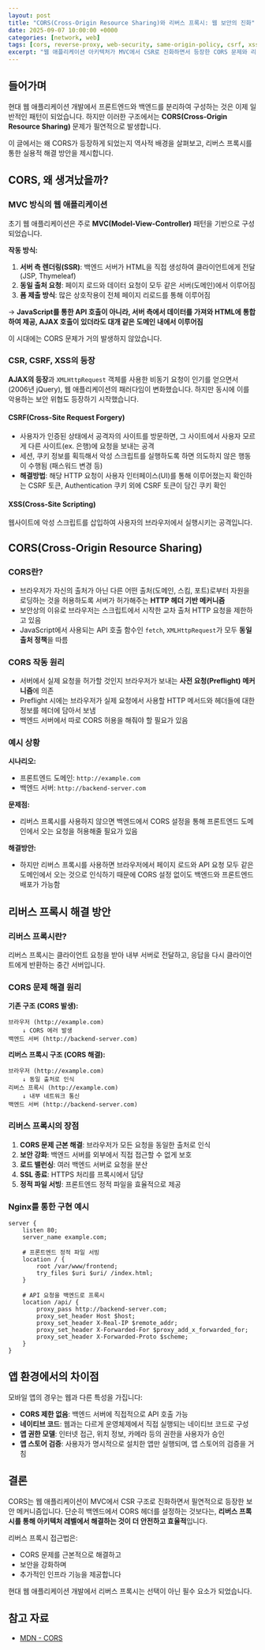 ```yaml
---
layout: post
title: "CORS(Cross-Origin Resource Sharing)와 리버스 프록시: 웹 보안의 진화"
date: 2025-09-07 10:00:00 +0000
categories: [network, web]
tags: [cors, reverse-proxy, web-security, same-origin-policy, csrf, xss]
excerpt: "웹 애플리케이션 아키텍처가 MVC에서 CSR로 진화하면서 등장한 CORS 문제와 리버스 프록시를 통한 해결 방안을 살펴봅니다."
---
```


## 들어가며

현대 웹 애플리케이션 개발에서 프론트엔드와 백엔드를 분리하여 구성하는 것은 이제 일반적인 패턴이 되었습니다. 하지만 이러한 구조에서는 **CORS(Cross-Origin Resource Sharing)** 문제가 필연적으로 발생합니다. 

이 글에서는 왜 CORS가 등장하게 되었는지 역사적 배경을 살펴보고, 리버스 프록시를 통한 실용적 해결 방안을 제시합니다.

## CORS, 왜 생겨났을까?

### MVC 방식의 웹 애플리케이션

초기 웹 애플리케이션은 주로 **MVC(Model-View-Controller)** 패턴을 기반으로 구성되었습니다.

**작동 방식:**
1. **서버 측 렌더링(SSR)**: 백엔드 서버가 HTML을 직접 생성하여 클라이언트에게 전달 (JSP, Thymeleaf)
2. **동일 출처 요청**: 페이지 로드와 데이터 요청이 모두 같은 서버(도메인)에서 이루어짐
3. **폼 제출 방식**: 많은 상호작용이 전체 페이지 리로드를 통해 이루어짐

→ **JavaScript를 통한 API 호출이 아니라, 서버 측에서 데이터를 가져와 HTML에 통합하여 제공, AJAX 호출이 있더라도 대개 같은 도메인 내에서 이루어짐**

이 시대에는 CORS 문제가 거의 발생하지 않았습니다.

### CSR, CSRF, XSS의 등장

**AJAX의 등장**과 `XMLHttpRequest` 객체를 사용한 비동기 요청이 인기를 얻으면서(2006년 jQuery), 웹 애플리케이션의 패러다임이 변화했습니다. 하지만 동시에 이를 악용하는 보안 위협도 등장하기 시작했습니다.

#### CSRF(Cross-Site Request Forgery)

- 사용자가 인증된 상태에서 공격자의 사이트를 방문하면, 그 사이트에서 사용자 모르게 다른 사이트(ex. 은행)에 요청을 보내는 공격
- 세션, 쿠키 정보를 획득해서 악성 스크립트를 실행하도록 하면 의도하지 않은 행동이 수행됨 (패스워드 변경 등)
- **해결방법**: 해당 HTTP 요청이 사용자 인터페이스(UI)를 통해 이루어졌는지 확인하는 CSRF 토큰, Authentication 쿠키 외에 CSRF 토큰이 담긴 쿠키 확인

#### XSS(Cross-Site Scripting)

웹사이트에 악성 스크립트를 삽입하여 사용자의 브라우저에서 실행시키는 공격입니다.

## CORS(Cross-Origin Resource Sharing)

### CORS란?

- 브라우저가 자신의 출처가 아닌 다른 어떤 출처(도메인, 스킴, 포트)로부터 자원을 로딩하는 것을 허용하도록 서버가 허가해주는 **HTTP 헤더 기반 메커니즘**
- 보안상의 이유로 브라우저는 스크립트에서 시작한 교차 출처 HTTP 요청을 제한하고 있음
- JavaScript에서 사용되는 API 호출 함수인 `fetch`, `XMLHttpRequest`가 모두 **동일 출처 정책**을 따름

### CORS 작동 원리

- 서버에서 실제 요청을 허가할 것인지 브라우저가 보내는 **사전 요청(Preflight) 메커니즘**에 의존
- Preflight 시에는 브라우저가 실제 요청에서 사용할 HTTP 메서드와 헤더들에 대한 정보를 헤더에 담아서 보냄
- 백엔드 서버에서 따로 CORS 허용을 해줘야 할 필요가 있음

### 예시 상황

**시나리오:**
- 프론트엔드 도메인: `http://example.com`
- 백엔드 서버: `http://backend-server.com`

**문제점:**
- 리버스 프록시를 사용하지 않으면 백엔드에서 CORS 설정을 통해 프론트엔드 도메인에서 오는 요청을 허용해줄 필요가 있음

**해결방안:**
- 하지만 리버스 프록시를 사용하면 브라우저에서 페이지 로드와 API 요청 모두 같은 도메인에서 오는 것으로 인식하기 때문에 CORS 설정 없이도 백엔드와 프론트엔드 배포가 가능함

## 리버스 프록시 해결 방안

### 리버스 프록시란?

리버스 프록시는 클라이언트 요청을 받아 내부 서버로 전달하고, 응답을 다시 클라이언트에게 반환하는 중간 서버입니다.

### CORS 문제 해결 원리

**기존 구조 (CORS 발생):**
```
브라우저 (http://example.com) 
    ↓ CORS 에러 발생
백엔드 서버 (http://backend-server.com)
```

**리버스 프록시 구조 (CORS 해결):**
```
브라우저 (http://example.com)
    ↓ 동일 출처로 인식
리버스 프록시 (http://example.com)
    ↓ 내부 네트워크 통신
백엔드 서버 (http://backend-server.com)
```

### 리버스 프록시의 장점

1. **CORS 문제 근본 해결**: 브라우저가 모든 요청을 동일한 출처로 인식
2. **보안 강화**: 백엔드 서버를 외부에서 직접 접근할 수 없게 보호
3. **로드 밸런싱**: 여러 백엔드 서버로 요청을 분산
4. **SSL 종료**: HTTPS 처리를 프록시에서 담당
5. **정적 파일 서빙**: 프론트엔드 정적 파일을 효율적으로 제공

### Nginx를 통한 구현 예시

```nginx
server {
    listen 80;
    server_name example.com;
    
    # 프론트엔드 정적 파일 서빙
    location / {
        root /var/www/frontend;
        try_files $uri $uri/ /index.html;
    }
    
    # API 요청을 백엔드로 프록시
    location /api/ {
        proxy_pass http://backend-server.com;
        proxy_set_header Host $host;
        proxy_set_header X-Real-IP $remote_addr;
        proxy_set_header X-Forwarded-For $proxy_add_x_forwarded_for;
        proxy_set_header X-Forwarded-Proto $scheme;
    }
}
```

## 앱 환경에서의 차이점

모바일 앱의 경우는 웹과 다른 특성을 가집니다:

- **CORS 제한 없음**: 백엔드 서버에 직접적으로 API 호출 가능
- **네이티브 코드**: 웹과는 다르게 운영체제에서 직접 실행되는 네이티브 코드로 구성
- **앱 권한 모델**: 인터넷 접근, 위치 정보, 카메라 등의 권한을 사용자가 승인
- **앱 스토어 검증**: 사용자가 명시적으로 설치한 앱만 실행되며, 앱 스토어의 검증을 거침

## 결론

CORS는 웹 애플리케이션이 MVC에서 CSR 구조로 진화하면서 필연적으로 등장한 보안 메커니즘입니다. 단순히 백엔드에서 CORS 헤더를 설정하는 것보다는, **리버스 프록시를 통해 아키텍처 레벨에서 해결하는 것이 더 안전하고 효율적**입니다.

리버스 프록시 접근법은:
- CORS 문제를 근본적으로 해결하고
- 보안을 강화하며  
- 추가적인 인프라 기능을 제공합니다

현대 웹 애플리케이션 개발에서 리버스 프록시는 선택이 아닌 필수 요소가 되었습니다.

## 참고 자료

- [MDN - CORS](https://developer.mozilla.org/ko/docs/Web/HTTP/CORS)